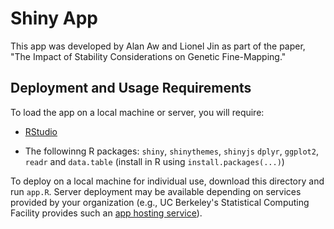 # Shiny App

This app was developed by Alan Aw and Lionel Jin as part of the paper, "The Impact of Stability Considerations on Genetic Fine-Mapping." 

## Deployment and Usage Requirements 

To load the app on a local machine or server, you will require:

- [RStudio](https://posit.co/downloads/)

- The followinng R packages: `shiny`, `shinythemes`, `shinyjs` `dplyr`, `ggplot2`, `readr` and `data.table` (install in R using `install.packages(...)`)

To deploy on a local machine for individual use, download this directory and run `app.R`. Server deployment may be available depending on services provided by your organization (e.g., UC Berkeley's Statistical Computing Facility provides such an [app hosting service](https://statistics.berkeley.edu/computing/faqs/hosting-shiny-app)).